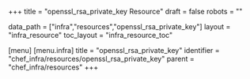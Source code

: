 +++
title = "openssl_rsa_private_key Resource"
draft = false
robots = ""

data_path = ["infra","resources","openssl_rsa_private_key"]
layout = "infra_resource"
toc_layout = "infra_resource_toc"

[menu]
  [menu.infra]
    title = "openssl_rsa_private_key"
    identifier = "chef_infra/resources/openssl_rsa_private_key"
    parent = "chef_infra/resources"
+++

<!-- The contents of this page are automatically generated from the openssl_rsa_private_key.yaml file in the data/infra/resources directory. -->
<!-- To suggest a change, edit the https://github.com/chef/chef/blob/main/lib/chef/resource/openssl_rsa_private_key.rb file and submit a pull request to the https://github.com/chef/chef repository. -->
<!-- markdownlint-disable-file -->
